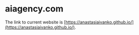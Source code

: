 # aiagency.com
The link to current website is [https://anastasiaivanko.github.io/](https://anastasiaivanko.github.io/).